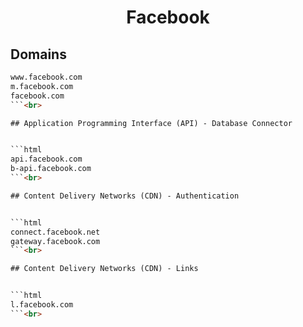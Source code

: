 


<h1 align="center">Facebook</h1>  


## Domains


```html
www.facebook.com
m.facebook.com
facebook.com
```<br>

## Application Programming Interface (API) - Database Connector


```html
api.facebook.com
b-api.facebook.com
```<br>

## Content Delivery Networks (CDN) - Authentication


```html
connect.facebook.net
gateway.facebook.com
```<br>

## Content Delivery Networks (CDN) - Links


```html
l.facebook.com
```<br>
